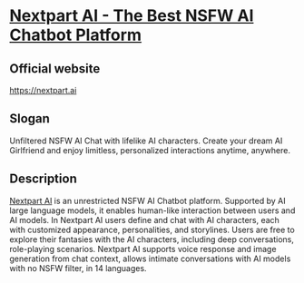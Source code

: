 # [Nextpart AI - The Best NSFW AI Chatbot Platform](https://nextpart.ai)  
## Official website  
https://nextpart.ai  
## Slogan  
Unfiltered NSFW AI Chat with lifelike AI characters. Create your dream AI Girlfriend and enjoy limitless, personalized interactions anytime, anywhere.
## Description  
[Nextpart AI](https://nextpart.ai) is an unrestricted NSFW AI Chatbot platform. Supported by AI large language models, it enables human-like interaction between users and AI models. 
In Nextpart AI users define and chat with AI characters, each with customized appearance, personalities, and storylines. Users are free to explore their fantasies with the AI characters, including deep conversations, role-playing scenarios. 
Nextpart AI supports voice response and image generation from chat context, allows intimate conversations with AI models with no NSFW filter, in 14 languages.  
